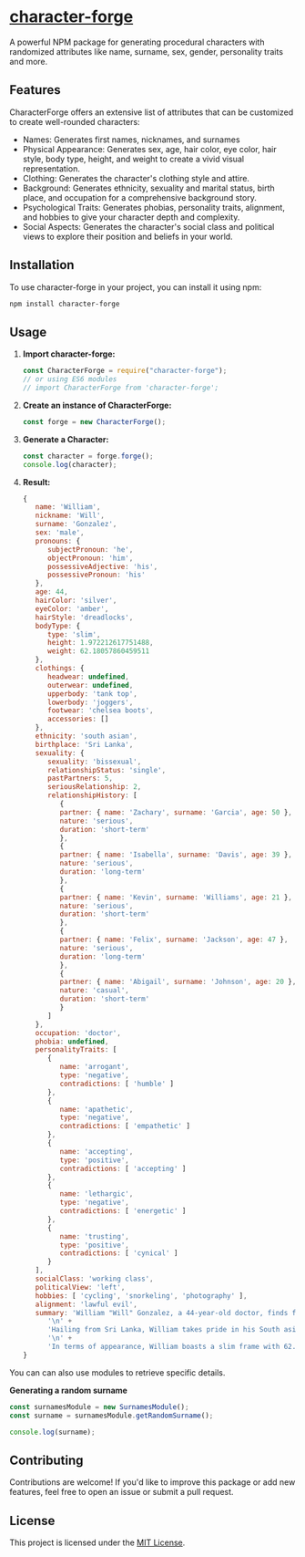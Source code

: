 # [character-forge](https://www.npmjs.com/package/character-forge)

A powerful NPM package for generating procedural characters with randomized attributes like name, surname, sex, gender, personality traits and more.

## Features

CharacterForge offers an extensive list of attributes that can be customized to create well-rounded characters:

- Names: Generates first names, nicknames, and surnames
- Physical Appearance: Generates sex, age, hair color, eye color, hair style, body type, height, and weight to create a vivid visual representation.
- Clothing: Generates the character's clothing style and attire.
- Background: Generates ethnicity, sexuality and marital status, birth place, and occupation for a comprehensive background story.
- Psychological Traits: Generates phobias, personality traits, alignment, and hobbies to give your character depth and complexity.
- Social Aspects: Generates the character's social class and political views to explore their position and beliefs in your world.

## Installation

To use character-forge in your project, you can install it using npm:

```bash
npm install character-forge
```

## Usage

1. **Import character-forge:**

   ```javascript
   const CharacterForge = require("character-forge");
   // or using ES6 modules
   // import CharacterForge from 'character-forge';
   ```

2. **Create an instance of CharacterForge:**

   ```javascript
   const forge = new CharacterForge();
   ```

3. **Generate a Character:**

   ```javascript
   const character = forge.forge();
   console.log(character);
   ```

4. **Result:**

   ```javascript
   {
      name: 'William',
      nickname: 'Will',
      surname: 'Gonzalez',
      sex: 'male',
      pronouns: {
         subjectPronoun: 'he',
         objectPronoun: 'him',
         possessiveAdjective: 'his',
         possessivePronoun: 'his'
      },
      age: 44,
      hairColor: 'silver',
      eyeColor: 'amber',
      hairStyle: 'dreadlocks',
      bodyType: {
         type: 'slim',
         height: 1.972212617751488,
         weight: 62.18057860459511
      },
      clothings: {
         headwear: undefined,
         outerwear: undefined,
         upperbody: 'tank top',
         lowerbody: 'joggers',
         footwear: 'chelsea boots',
         accessories: []
      },
      ethnicity: 'south asian',
      birthplace: 'Sri Lanka',
      sexuality: {
         sexuality: 'bissexual',
         relationshipStatus: 'single',
         pastPartners: 5,
         seriousRelationship: 2,
         relationshipHistory: [
            {
            partner: { name: 'Zachary', surname: 'Garcia', age: 50 },
            nature: 'serious',
            duration: 'short-term'
            },
            {
            partner: { name: 'Isabella', surname: 'Davis', age: 39 },
            nature: 'serious',
            duration: 'long-term'
            },
            {
            partner: { name: 'Kevin', surname: 'Williams', age: 21 },
            nature: 'serious',
            duration: 'short-term'
            },
            {
            partner: { name: 'Felix', surname: 'Jackson', age: 47 },
            nature: 'serious',
            duration: 'long-term'
            },
            {
            partner: { name: 'Abigail', surname: 'Johnson', age: 20 },
            nature: 'casual',
            duration: 'short-term'
            }
         ]
      },
      occupation: 'doctor',
      phobia: undefined,
      personalityTraits: [
         {
            name: 'arrogant',
            type: 'negative',
            contradictions: [ 'humble' ]
         },
         {
            name: 'apathetic',
            type: 'negative',
            contradictions: [ 'empathetic' ]
         },
         {
            name: 'accepting',
            type: 'positive',
            contradictions: [ 'accepting' ]
         },
         {
            name: 'lethargic',
            type: 'negative',
            contradictions: [ 'energetic' ]
         },
         {
            name: 'trusting',
            type: 'positive',
            contradictions: [ 'cynical' ]
         }
      ],
      socialClass: 'working class',
      politicalView: 'left',
      hobbies: [ 'cycling', 'snorkeling', 'photography' ],
      alignment: 'lawful evil',
      summary: 'William "Will" Gonzalez, a 44-year-old doctor, finds fulfillment in cycling, snorkeling, and photography. He exudes accepting, and trusting traits. Although occasional arrogant, apathetic, and lethargic traits tendencies arise.\n' +
         '\n' +
         'Hailing from Sri Lanka, William takes pride in his South asian heritage. His journey as doctor is colored by his experiences.\n' +
         '\n' +
         'In terms of appearance, William boasts a slim frame with 62.18 kg, and stands at 1.97m. His silver dreadlocks hair is usually neatly combed, complementing his amber eyes.'
   }
   ```

You can can also use modules to retrieve specific details.

**Generating a random surname**

```javascript
const surnamesModule = new SurnamesModule();
const surname = surnamesModule.getRandomSurname();

console.log(surname);
```

## Contributing

Contributions are welcome! If you'd like to improve this package or add new features, feel free to open an issue or submit a pull request.

## License

This project is licensed under the [MIT License](LICENSE).
